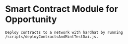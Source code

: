 # Smart Contract Module for Opportunity

```shell
Deploy contracts to a network with hardhat by running /scripts/deployContractsAndMintTestDai.js.
```
